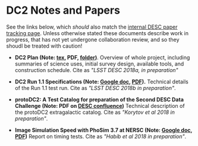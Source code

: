 # DC2 Notes and Papers

See the links below, which _should_ also match the [internal DESC paper tracking page](https://confluence.slac.stanford.edu/display/LSSTDESC/Interim+LSST+DESC+Paper+Tracking).
Unless otherwise stated these documents describe work in progress, that has not yet undergone collaboration review, and so they shoudl be treated with caution!

* **DC2 Plan (Note: [tex](https://github.com/LSSTDESC/DC2_Repo/blob/docs-readme/Documents/DC2_Plan/main.tex), PDF, [folder](https://github.com/LSSTDESC/DC2_Repo/blob/docs-readme/Documents/DC2_Plan/))**. 
Overview of whole project, including summaries of science uses, initial survey design, available tools, and construction schedule. Cite as _"LSST DESC 2018a, in preparation"_

* **DC2 Run 1.1 Specifications (Note: [Google doc](https://docs.google.com/document/d/1aQOPL9smeDlhtlwDrp39Zuu2q8DKivDaHLQX3_omwOI/edit#), [PDF](https://docs.google.com/document/d/1aQOPL9smeDlhtlwDrp39Zuu2q8DKivDaHLQX3_omwOI/export?format=pdf)).** 
Technical details of the Run 1.1 test run. Cite as _"LSST DESC 2018b in preparation"_.

* **protoDC2: A Test Catalog for preparation of the Second DESC Data Challenge (Note: PDF on [DESC confluence](https://confluence.slac.stanford.edu/display/LSSTDESC/Extragalactic+Catalog+Development+for+DC2))** Technical description of the protoDC2 extragalactic catalog. Cite as _"Korytov et al 2018 in preparation"_.

* **Image Simulation Speed with PhoSim 3.7 at NERSC (Note: [Google doc](https://docs.google.com/document/d/1muXK0tb6Inylrysd4TmXECLLsYclZNQ2_6pYlwFRwy0/edit), [PDF](https://docs.google.com/document/d/1muXK0tb6Inylrysd4TmXECLLsYclZNQ2_6pYlwFRwy0/export?format=pdf))** Report on timing tests. Cite as _"Habib et al 2018 in preparation"_.
